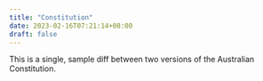 ```yaml
---
title: "Constitution"
date: 2023-02-16T07:21:14+08:00
draft: false
---
```


This is a single, sample diff between two versions of the Australian Constitution.

